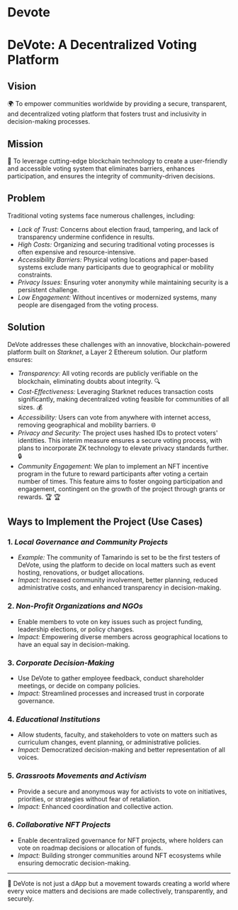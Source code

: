 # Devote
# DeVote: A Decentralized Voting Platform

## Vision

🌍 To empower communities worldwide by providing a secure, transparent, and decentralized voting platform that fosters trust and inclusivity in decision-making processes.

## Mission

🎯 To leverage cutting-edge blockchain technology to create a user-friendly and accessible voting system that eliminates barriers, enhances participation, and ensures the integrity of community-driven decisions.

## Problem

Traditional voting systems face numerous challenges, including:

- *Lack of Trust:* Concerns about election fraud, tampering, and lack of transparency undermine confidence in results.
- *High Costs:* Organizing and securing traditional voting processes is often expensive and resource-intensive.
- *Accessibility Barriers:* Physical voting locations and paper-based systems exclude many participants due to geographical or mobility constraints.
- *Privacy Issues:* Ensuring voter anonymity while maintaining security is a persistent challenge.
- *Low Engagement:* Without incentives or modernized systems, many people are disengaged from the voting process.

## Solution

DeVote addresses these challenges with an innovative, blockchain-powered platform built on *Starknet*, a Layer 2 Ethereum solution. Our platform ensures:

- *Transparency:* All voting records are publicly verifiable on the blockchain, eliminating doubts about integrity. 🔍
- *Cost-Effectiveness:* Leveraging Starknet reduces transaction costs significantly, making decentralized voting feasible for communities of all sizes. 💰
- *Accessibility:* Users can vote from anywhere with internet access, removing geographical and mobility barriers. 🌐
- *Privacy and Security:* The project uses hashed IDs to protect voters' identities. This interim measure ensures a secure voting process, with plans to incorporate ZK technology to elevate privacy standards further. 🔒
- *Community Engagement:* We plan to implement an NFT incentive program in the future to reward participants after voting a certain number of times. This feature aims to foster ongoing participation and engagement, contingent on the growth of the project through grants or rewards. 🏆 🏆

## Ways to Implement the Project (Use Cases)

### 1. *Local Governance and Community Projects*

- *Example:* The community of Tamarindo is set to be the first testers of DeVote, using the platform to decide on local matters such as  event hosting, renovations, or budget allocations.
- *Impact:* Increased community involvement, better planning, reduced administrative costs, and enhanced transparency in decision-making.

### 2. *Non-Profit Organizations and NGOs*

- Enable members to vote on key issues such as project funding, leadership elections, or policy changes.
- *Impact:* Empowering diverse members across geographical locations to have an equal say in decision-making. 

### 3. *Corporate Decision-Making*

- Use DeVote to gather employee feedback, conduct shareholder meetings, or decide on company policies.
- *Impact:* Streamlined processes and increased trust in corporate governance. 

### 4. *Educational Institutions*

- Allow students, faculty, and stakeholders to vote on matters such as curriculum changes, event planning, or administrative policies.
- *Impact:* Democratized decision-making and better representation of all voices. 

### 5. *Grassroots Movements and Activism*

- Provide a secure and anonymous way for activists to vote on initiatives, priorities, or strategies without fear of retaliation.
- *Impact:* Enhanced coordination and collective action. 

### 6. *Collaborative NFT Projects*

- Enable decentralized governance for NFT projects, where holders can vote on roadmap decisions or allocation of funds.
- *Impact:* Building stronger communities around NFT ecosystems while ensuring democratic decision-making. 

---

🌟 DeVote is not just a dApp but a movement towards creating a world where every voice matters and decisions are made collectively, transparently, and securely.
